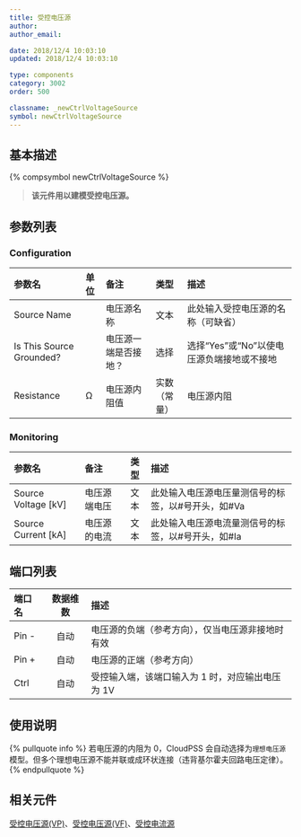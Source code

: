 ```yaml
---
title: 受控电压源
author:
author_email:

date: 2018/12/4 10:03:10
updated: 2018/12/4 10:03:10

type: components
category: 3002
order: 500

classname: _newCtrlVoltageSource
symbol: newCtrlVoltageSource
---
```


## 基本描述

{% compsymbol newCtrlVoltageSource %}

> **该元件用以建模受控电压源。**

## 参数列表

### Configuration

| 参数名                   | 单位 | 备注                 |     类型     | 描述                                      |
| :----------------------- | :--- | :------------------- | :----------: | :---------------------------------------- |
| Source Name              |      | 电压源名称           |     文本     | 此处输入受控电压源的名称（可缺省）        |
| Is This Source Grounded? |      | 电压源一端是否接地？ |     选择     | 选择“Yes”或“No”以使电压源负端接地或不接地 |
| Resistance               | Ω    | 电压源内阻值         | 实数（常量） | 电压源内阻                                |

### Monitoring

| 参数名                | 备注         | 类型 | 描述                                               |
| :-------------------- | :----------- | :--: | :------------------------------------------------- |
| Source Voltage \[kV\] | 电压源端电压 | 文本 | 此处输入电压源电压量测信号的标签，以#号开头，如#Va |
| Source Current \[kA\] | 电压源的电流 | 文本 | 此处输入电压源电流量测信号的标签，以#号开头，如#Ia |

## 端口列表

| 端口名 | 数据维数 | 描述                                             |
| :----- | :------: | :----------------------------------------------- |
| Pin -  |   自动   | 电压源的负端（参考方向），仅当电压源非接地时有效 |
| Pin +  |   自动   | 电压源的正端（参考方向）                         |
| Ctrl   |   自动   | 受控输入端，该端口输入为 1 时，对应输出电压为 1V |

## 使用说明

{% pullquote info %}
若电压源的内阻为 0，CloudPSS 会自动选择为`理想电压源`模型。但多个理想电压源不能并联或成环状连接（违背基尔霍夫回路电压定律）。
{% endpullquote %}

## 相关元件

[受控电压源(VP)](comp_newCtrlVPAcVoltageSource.md)、[受控电压源(VF)](comp_newCtrlAcVoltageSource.md)、[受控电流源](comp_newCtrlCurrentSource.md)
